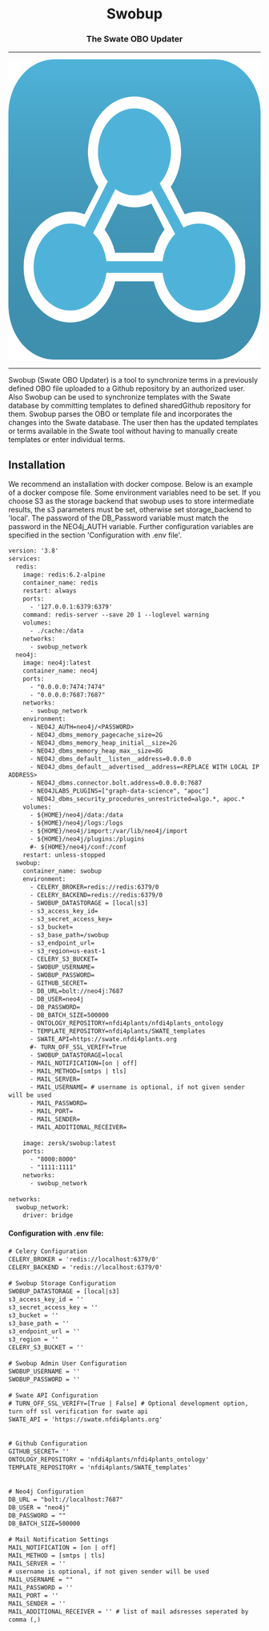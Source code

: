 <h1 align="center">Swobup</h1>
<h3 align="center">The Swate OBO Updater</h3>

---

<p align="center">

[//]: # (<img alt="Logo Banner" src="https://raw.githubusercontent.com/Zerskk/Branding/master/logos/Swobup/logo-text/logo-blue-text.png"/>)
<img alt="Logo Banner"
src="https://raw.githubusercontent.com/nfdi4plants/Branding/master/logos/Swobup/logo/logo-blue.png" width="auto" height="
600"/>

</p>

---

Swobup (Swate OBO Updater) is a tool to synchronize terms in a previously defined OBO file uploaded to a Github
repository by an authorized user. Also Swobup can be used to synchronize templates with the Swate database by committing
templates to defined sharedGithub repository for them.
Swobup parses the OBO or template file and incorporates the changes into the Swate database. The user then has the
updated templates or terms available in the Swate tool without having to manually create templates or enter individual
terms.

## Installation

We recommend an installation with docker compose. Below is an example of a docker compose file. Some environment
variables need to be set. If you choose S3 as the storage backend that swobup uses to store intermediate results, the s3
parameters must be set, otherwise set storage_backend to 'local'. The password of the DB_Password variable must match
the password in the NEO4j_AUTH variable. Further configuration variables are specified in the section 'Configuration
with .env
file'.

```
version: '3.8'
services:
  redis:
    image: redis:6.2-alpine
    container_name: redis
    restart: always
    ports:
      - '127.0.0.1:6379:6379'
    command: redis-server --save 20 1 --loglevel warning
    volumes:
      - ./cache:/data
    networks:
      - swobup_network
  neo4j:
    image: neo4j:latest
    container_name: neo4j
    ports:
      - "0.0.0.0:7474:7474"
      - "0.0.0.0:7687:7687"
    networks:
      - swobup_network
    environment:
      - NEO4J_AUTH=neo4j/<PASSWORD>
      - NEO4J_dbms_memory_pagecache_size=2G
      - NEO4J_dbms_memory_heap_initial__size=2G
      - NEO4J_dbms_memory_heap_max__size=8G
      - NEO4J_dbms_default__listen__address=0.0.0.0
      - NEO4J_dbms_default__advertised__address=<REPLACE WITH LOCAL IP ADDRESS>
      - NEO4J_dbms.connector.bolt.address=0.0.0.0:7687
      - NEO4JLABS_PLUGINS=["graph-data-science", "apoc"]
      - NEO4J_dbms_security_procedures_unrestricted=algo.*, apoc.*
    volumes:
      - ${HOME}/neo4j/data:/data
      - ${HOME}/neo4j/logs:/logs
      - ${HOME}/neo4j/import:/var/lib/neo4j/import
      - ${HOME}/neo4j/plugins:/plugins
      #- ${HOME}/neo4j/conf:/conf
    restart: unless-stopped
  swobup:
    container_name: swobup
    environment:
      - CELERY_BROKER=redis://redis:6379/0
      - CELERY_BACKEND=redis://redis:6379/0
      - SWOBUP_DATASTORAGE = [local|s3]
      - s3_access_key_id=
      - s3_secret_access_key=
      - s3_bucket=
      - s3_base_path=/swobup
      - s3_endpoint_url=
      - s3_region=us-east-1
      - CELERY_S3_BUCKET=
      - SWOBUP_USERNAME=
      - SWOBUP_PASSWORD=
      - GITHUB_SECRET=
      - DB_URL=bolt://neo4j:7687
      - DB_USER=neo4j
      - DB_PASSWORD=
      - DB_BATCH_SIZE=500000
      - ONTOLOGY_REPOSITORY=nfdi4plants/nfdi4plants_ontology
      - TEMPLATE_REPOSITORY=nfdi4plants/SWATE_templates
      - SWATE_API=https://swate.nfdi4plants.org
      #- TURN_OFF_SSL_VERIFY=True
      - SWOBUP_DATASTORAGE=local
      - MAIL_NOTIFICATION=[on | off]
      - MAIL_METHOD=[smtps | tls]
      - MAIL_SERVER=
      - MAIL_USERNAME= # username is optional, if not given sender will be used
      - MAIL_PASSWORD=
      - MAIL_PORT=
      - MAIL_SENDER=
      - MAIL_ADDITIONAL_RECEIVER=

    image: zersk/swobup:latest
    ports:
      - "8000:8000"
      - "1111:1111"
    networks:
      - swobup_network

networks:
  swobup_network:
    driver: bridge

```

#### Configuration with .env file:

```
# Celery Configuration
CELERY_BROKER = 'redis://localhost:6379/0'
CELERY_BACKEND = 'redis://localhost:6379/0'

# Swobup Storage Configuration
SWOBUP_DATASTORAGE = [local|s3]
s3_access_key_id = ''
s3_secret_access_key = ''
s3_bucket = ''
s3_base_path = ''
s3_endpoint_url = ''
s3_region = ''
CELERY_S3_BUCKET = ''

# Swobup Admin User Configuration
SWOBUP_USERNAME = ''
SWOBUP_PASSWORD = ''

# Swate API Configuration
# TURN_OFF_SSL_VERIFY=[True | False] # Optional development option, turn off ssl verification for swate api
SWATE_API = 'https://swate.nfdi4plants.org'


# Github Configuration
GITHUB_SECRET= ''
ONTOLOGY_REPOSITORY = 'nfdi4plants/nfdi4plants_ontology'
TEMPLATE_REPOSITORY = 'nfdi4plants/SWATE_templates'


# Neo4j Configuration
DB_URL = "bolt://localhost:7687"
DB_USER = "neo4j"
DB_PASSWORD = ""
DB_BATCH_SIZE=500000

# Mail Notification Settings
MAIL_NOTIFICATION = [on | off]
MAIL_METHOD = [smtps | tls]
MAIL_SERVER = ''
# username is optional, if not given sender will be used
MAIL_USERNAME = ""
MAIL_PASSWORD = ''
MAIL_PORT = ''
MAIL_SENDER = ''
MAIL_ADDITIONAL_RECEIVER = '' # list of mail adsresses seperated by comma (,)
```
